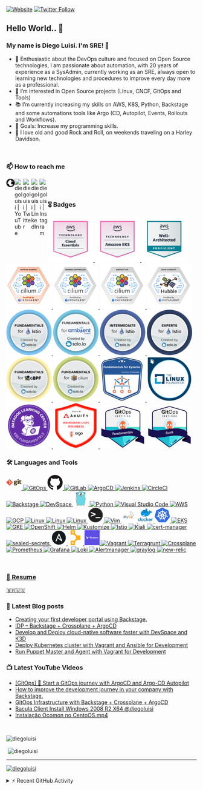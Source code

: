 [![Website](https://img.shields.io/website?label=diegoluisi.eti.br&style=for-the-badge&url=http%3A%2F%2Fwww.diegoluisi.eti.br)](http://www.diegoluisi.eti.br)
[![Twitter Follow](https://img.shields.io/twitter/follow/devxp_tech?color=1DA1F2&logo=twitter&style=for-the-badge)](https://twitter.com/intent/follow?original_referer=https%3A%2F%2Fgithub.com%2Fdiegoluisi&screen_name=devxp_tech)

## Hello World.. 👋

### My name is Diego Luisi. I'm SRE! 🤖

- 🚀 Enthusiastic about the DevOps culture and focused on Open Source technologies, I am passionate about automation, with 20 years of experience as a SysAdmin, currently working as an SRE, always open to learning new technologies and procedures to improve every day more as a professional.
- 👀 I’m interested in Open Source projects (Linux, CNCF, GitOps and Tools)
- 📚 I’m currently increasing my skills on AWS, K8S, Python, Backstage and some automations tools like Argo (CD, Autopilot, Events, Rollouts and Workflows).
- 🌱 Goals: Increase my programming skills.
- 💞 I love old and good Rock and Roll, on weekends traveling on a Harley Davidson.

<br />

### 📫 How to reach me

[<img align="left" alt="diegoluisi.com" width="22px" src="https://raw.githubusercontent.com/iconic/open-iconic/master/svg/globe.svg" />][website]
[<img align="left" alt="diegoluisi | YouTube" width="22px" src="https://cdn.jsdelivr.net/npm/simple-icons@v3/icons/youtube.svg" />][youtube]
[<img align="left" alt="diegoluisi | Twitter" width="22px" src="https://cdn.jsdelivr.net/npm/simple-icons@v3/icons/twitter.svg" />][twitter]
[<img align="left" alt="diegoluisi | LinkedIn" width="22px" src="https://cdn.jsdelivr.net/npm/simple-icons@v3/icons/linkedin.svg" />][linkedin]
[<img align="left" alt="diegoluisi | Instagram" width="22px" src="https://cdn.jsdelivr.net/npm/simple-icons@v3/icons/instagram.svg" />][instagram]

<br />
<br />

### 🎖️ Badges

<p align="left">
<a href="https://www.credly.com/badges/4ad7496c-38ee-43e8-9539-015eae4c8e87/public_url" target="_blank" rel="noreferrer"> <img src=".images/aws-knowledge-cloud-essentials.png" alt="Cloud Essentials"width="120"height="120"/> <a>
<a href="https://www.credly.com/badges/2c9c4338-7478-44bc-b447-693d55002232/public_url" target="_blank" rel="noreferrer"> <img src=".images/aws-knowledge-amazon-eks.png" alt="Amazon EKS" width="120" height="120"/> <a>
<a href="https://www.credly.com/badges/6e3b0d7d-a46b-4a45-885f-ce7077935c2b/public_url" target="_blank" rel="noreferrer"> <img src=".images/well-architected-proficient.png" alt="Amazon Well Architected" width="120" height="120"/> <a>
<a href="https://www.credly.com/badges/f0e88a16-1e53-46d8-b885-586757b01896/public_url" target="_blank" rel="noreferrer"> <img src=".images/cilium-getting-started.png" alt="Cilium Getting Started" width="120" height="120"/> </a>
<a href="https://www.credly.com/badges/f29769eb-7070-40a3-886e-698f476b2412/public_url" target="_blank" rel="noreferrer"> <img src=".images/cilium-ingress-controller.png" alt="Cilium Ingress Controller" width="120" height="120"/> </a>
<a href="https://www.credly.com/badges/b15309de-ecfb-48b2-94ba-f29063a4b62d/public_url" target="_blank" rel="noreferrer"> <img src=".images/cilium-gateway-api.png" alt="Cilium Gateway Api" width="120" height="120"/> </a>
<a href="https://www.credly.com/badges/ae01efe7-49ef-4fcd-9ee8-975b82ec4d83/public_url" target="_blank" rel="noreferrer"> <img src=".images/hubble-flow-visibility.png" alt="Hubble Flow Visibility" width="120" height="120"/> </a>
<a href="https://www.credly.com/badges/ffd78bdb-5501-4ae1-972a-ae7971559c11/public_url" target="_blank" rel="noreferrer"> <img src=".images/fundamentals-for-istio-by-solo-io.png" alt="Istio Fundamentals" width="120" height="120"/> </a>
<a href="https://www.credly.com/badges/ddc221e1-2537-47d1-8531-ac8640de3582/public_url" target="_blank" rel="noreferrer"> <img src=".images/fundamentals-for-istio-ambient-mesh-by-solo-io.png" alt="Fundamentals for Istio Ambient Mesh" width="120" height="120"/> </a>
<a href="https://www.credly.com/badges/ffd78bdb-5501-4ae1-972a-ae7971559c11/public_url" target="_blank" rel="noreferrer"> <img src=".images/intermediate-for-istio-by-solo-io.png" alt="Intermediate for Istio" width="120" height="120"/> </a>
<a href="https://www.credly.com/badges/cd8ee582-92dc-4475-8d5e-f214718082e8/public_url" target="_blank" rel="noreferrer"> <img src=".images/expert-for-istio-by-solo-io.png" alt="Expert for Istio" width="120" height="120"/> </a>
<a href="https://www.credly.com/badges/b3c4a257-4d9f-4bc6-9961-374b12e1c78d/public_url" target="_blank" rel="noreferrer"> <img src=".images/fundamentals-for-ebpf-by-solo-io.png" alt="Fundamentals for eBPF" width="120" height="120"/> </a>
<a href="https://www.credly.com/badges/f0e88a16-1e53-46d8-b885-586757b01896/public_url" target="_blank" rel="noreferrer"> <img src=".images/fundamentals-for-cilium-by-solo-io.png" alt="Fundamentals for Cilium" width="120" height="120"/> </a>
<a href="https://www.credly.com/badges/e3b200e1-f329-4893-85cd-a516e0f50e22/public_url" target="_blank" rel="noreferrer"> <img src=".images/fundamentals-for-kyverno.png" alt="Fundamentals For Kyverno.png" width="120" height="120"/> <a>
<a href="https://www.credly.com/badges/71b57ca2-c870-4f9f-80a9-bba2f971899f/public_url" target="_blank" rel="noreferrer"> <img src=".images/lfs169-introduction-to-gitops.png" alt="LFS169: Introduction to GitOps" width="120" height="120"/> </a>  
<a href="https://www.credly.com/badges/de419523-caf5-47e1-b1ca-24d913ab8037/public_url" target="_blank" rel="noreferrer"> <img src=".images/kubernetes-fundamentals.png" alt="Datadog Kubernetes Fundamentals"width="120"height="120"/> <a>
<a href="https://api.accredible.com/v1/frontend/credential_website_embed_image/badge/90578971" target="_blank" rel="noreferrer"> <img src=".images/akuity-gitops-argocd.png" alt="Introduction to Continuous Delivery and GitOps using Argo CD" width="120" height="120"/> </a>
<img alt="GitOps Fundamentals" width="120px" src=".images/codefresh-gitops-fundamentals.png" />
<img alt="GitOps at Scale" width="120px" src=".images/codefresh-gitops-scale.png" />
</p>


### 🛠️ Languages and Tools

<p align="left">
  <a href="https://git-scm.com" target="_blank" rel="noreferrer">
    <img src="https://raw.githubusercontent.com/github/explore/80688e429a7d4ef2fca1e82350fe8e3517d3494d/topics/git/git.png" alt="Git" width="40" height="40"/> </a>
  <a href="https://codefresh.io/learn/gitops/" target="_blank" rel="noreferrer">
    <img src="https://images.squarespace-cdn.com/content/v1/5e10bdc20efb8f0d169f85f9/1610895119256-VB0B89JBCM0A63YUC1CM/what-is-gitops-xenonstack.png?format=300w" alt="GitOps" width="40" height="40"/> </a>
  <a href="https://github.com/" target="_blank" rel="noreferrer">
    <img src="https://raw.githubusercontent.com/github/explore/78df643247d429f6cc873026c0622819ad797942/topics/github/github.png" alt="GitHub" width="40" height="40"/> </a>
  <a href="https://gitlab.com/" target="_blank" rel="noreferrer">
    <img src="https://cdn2.iconfinder.com/data/icons/social-network-round-gloss-shine/512/gitlab.png" alt="GitLab" width="40" height="40"/> </a>
  <a href="https://argo-cd.readthedocs.io/en/stable/" target="_blank" rel="noreferrer">
    <img src="https://landscape.cncf.io/logos/argo.svg" alt="ArgoCD" width="40" height="40"/> </a>
  <a href="https://www.jenkins.io" target="_blank" rel="noreferrer">
    <img src="https://upload.wikimedia.org/wikipedia/commons/thumb/e/e9/Jenkins_logo.svg/1200px-Jenkins_logo.svg.png" alt="Jenkins" width="40" height="40"/> </a>
  <a href="https://circleci.com/" target="_blank" rel="noreferrer">
    <img src="https://mpng.subpng.com/20180907/pyg/kisspng-computer-icons-gitlab-scalable-vector-graphics-ci-circleci-logo-svg-vector-amp-png-transparent-v-5b92b5229299d3.9570815315363412826005.jpg" alt="CircleCI" width="40" height="40"/> </a>
  <a href="https://backstage.io" target="_blank" rel="noreferrer">
    <img src="https://backstage.io/logo_assets/svg/Icon_Teal.svg" alt="Backstage" width="40" height="40"/> </a>
  <a href="https://devspace.sh/" target="_blank" rel="noreferrer">
    <img src="https://v1.docusaurus.io/img/users/devspace.svg" alt="DevSpace" width="40" height="40"/> </a>
  <a href="https://golang.org" target="_blank" rel="noreferrer">
    <img src="https://raw.githubusercontent.com/devicons/devicon/master/icons/go/go-original.svg" alt="go" width="40" height="40"/> </a>
  <a href="https://www.python.org" target="_blank" rel="noreferrer">
    <img src="https://www.kindpng.com/picc/m/159-1595848_python-logo-png-transparent-background-python-logo-png.png" alt="Python" width="40" height="40"/> </a>
  <a href="https://code.visualstudio.com" target="_blank" rel="noreferrer">
    <img src="https://toppng.com/uploads/preview/vscode-visual-studio-code-11562929010rwlaaoeohl.png"" alt="Visual Studio Code" width="40" height="40"/> </a>
  <a href="https://aws.amazon.com/" target="_blank" rel="noreferrer">
    <img src="https://www.svgrepo.com/show/331300/aws.svg"" alt="AWS" width="40" height="40"/> </a>
  <a href="https://cloud.google.com" target="_blank" rel="noreferrer">
    <img src="https://d3njjcbhbojbot.cloudfront.net/api/utilities/v1/imageproxy/https://coursera-course-photos.s3.amazonaws.com/77/5daa76f3e74f3c8e5775b05776cffc/newlogo_GCFUN.png?auto=format%2Ccompress&dpr=1"" alt="GCP" width="40" height="40"/> </a>
  <a href="https://www.vmware.com/" target="_blank" rel="noreferrer">
    <img src="https://icon-library.com/images/vmware-icon/vmware-icon-22.jpg" alt="Linux" width="40" height="40"/> </a>
  <a href="https://www.linux.org" target="_blank" rel="noreferrer">
    <img src="https://toppng.com/uploads/preview/tux-linux-logo-start-button-icon-linux-11562927335gdm2cpaczy.png"" alt="Linux" width="40" height="40"/> </a>
  <a href="https://www.redhat.com" target="_blank" rel="noreferrer">
    <img src="https://seeklogo.com/images/R/redhat-logo-259A623E59-seeklogo.com.png"" alt="Linux" width="40" height="40"/> </a>
  <a href="https://www.gnu.org/software/bash/" target="_blank" rel="noreferrer">
    <img src="https://raw.githubusercontent.com/github/explore/80688e429a7d4ef2fca1e82350fe8e3517d3494d/topics/terminal/terminal.png"" alt="Bash" width="40" height="40"/> </a>
  <a href="https://www.vim.org" target="_blank" rel="noreferrer">
    <img src="https://img2.gratispng.com/20181211/wez/kisspng-vim-text-editor-unix-linux-5c0f76fc794c21.0370307015445173724968.jpg"" alt="Vim" width="40" height="40"/> </a>
  <a href="https://www.mysql.com" target="_blank" rel="noreferrer">
    <img src="https://raw.githubusercontent.com/github/explore/80688e429a7d4ef2fca1e82350fe8e3517d3494d/topics/mysql/mysql.png"" alt="MySQL" width="40" height="40"/> </a>
  <a href="https://www.docker.com" target="_blank" rel="noreferrer">
    <img src="https://raw.githubusercontent.com/github/explore/80688e429a7d4ef2fca1e82350fe8e3517d3494d/topics/docker/docker.png"" alt="Docker" width="40" height="40"/> </a>
  <a href="https://kubernetes.io" target="_blank" rel="noreferrer">
    <img src="https://raw.githubusercontent.com/github/explore/80688e429a7d4ef2fca1e82350fe8e3517d3494d/topics/kubernetes/kubernetes.png" alt="Kubernetes" width="40" height="40"/> </a>
  <a href="https://aws.amazon.com/eks/" target="_blank" rel="noreferrer">
    <img src="https://www.vectorlogo.zone/logos/amazon_eks/amazon_eks-icon.svg" alt="EKS" width="40" height="40"/> </a>
  <a href="https://cloud.google.com/kubernetes-engine/docs" target="_blank" rel="noreferrer">
    <img src="https://d3njjcbhbojbot.cloudfront.net/api/utilities/v1/imageproxy/https://coursera-course-photos.s3.amazonaws.com/8b/0b59e567f6458f9ee45244bda95782/Container-Engine.png?auto=format%2Ccompress&dpr=1" alt="GKE" width="40" height="40"/> </a>
  <a href="https://docs.openshift.com/" target="_blank" rel="noreferrer">
    <img src="https://upload.wikimedia.org/wikipedia/commons/thumb/3/3a/OpenShift-LogoType.svg/1200px-OpenShift-LogoType.svg.png" alt="OpenShift" width="40" height="40"/> </a>
  <a href="https://helm.sh/" target="_blank" rel="noreferrer">
    <img src="https://www.vectorlogo.zone/logos/helmsh/helmsh-icon.svg" alt="Helm" width="40" height="40"/> </a>
  <a href="https://kustomize.io/" target="_blank" rel="noreferrer">
    <img src="https://img.stackshare.io/service/12670/kustomize.png" alt="Kustomize" width="40" height="40"/> </a>
  <a href="https://istio.io" target="_blank" rel="noreferrer">
    <img src="https://www.vectorlogo.zone/logos/istioio/istioio-icon.svg" alt="Istio" width="40" height="40"/> </a>
  <a href="https://kiali.io" target="_blank" rel="noreferrer">
    <img src="https://avatars.githubusercontent.com/u/36001875?v=4&s=400" alt="Kiali" width="40" height="40"/> </a>
  <a href="https://cert-manager.io" target="_blank" rel="noreferrer">
    <img src="https://res.cloudinary.com/startup-grind/image/upload/c_fill,dpr_2.0,f_auto,g_center,h_1080,q_100,w_1080/v1/gcs/platform-data-cncf/events/cert-manager-logo.png" alt="cert-manager" width="40" height="40"/> </a>
  <a href="https://docs.bitnami.com/tutorials/sealed-secrets" target="_blank" rel="noreferrer">
    <img src="https://dyltqmyl993wv.cloudfront.net/assets/stacks/sealed-secrets/img/sealed-secrets-stack-220x234.png" alt="sealed-secrets" width="40" height="40"/> </a>
  <a href="https://www.ansible.com" target="_blank" rel="noreferrer">
    <img src="https://raw.githubusercontent.com/github/explore/80688e429a7d4ef2fca1e82350fe8e3517d3494d/topics/ansible/ansible.png" alt="Ansible" width="40" height="40"/> </a>
  <a href="https://puppet.com" target="_blank" rel="noreferrer">
    <img src="https://raw.githubusercontent.com/ralexrivero/xelar_theme_profile/main/icons/puppet.svg" alt="Puppet" width="40" height="40"/> </a>
  <a href="https://www.terraform.io" target="_blank" rel="noreferrer">
    <img src="https://raw.githubusercontent.com/github/explore/80688e429a7d4ef2fca1e82350fe8e3517d3494d/topics/terraform/terraform.png" alt="Terraform" width="40" height="40"/> </a>
  <a href="https://www.vagrantup.com/" target="_blank" rel="noreferrer">
    <img src="https://upload.wikimedia.org/wikipedia/commons/thumb/8/87/Vagrant.png/800px-Vagrant.png" alt="Vagrant" width="40" height="40"/> </a>
  <a href="https://terragrunt.gruntwork.io" target="_blank" rel="noreferrer">
    <img src="https://assets-global.website-files.com/5ceab5395d0f478e169de7c0/624c7fa12617224fc962dbc1_451c24614aece67849fd62d0432d77ecd00735c6.png" alt="Terragrunt" width="40" height="40"/> </a>
  <a href="https://crossplane.io" target="_blank" rel="noreferrer">
    <img src="https://cncf-branding.netlify.app/img/projects/crossplane/icon/color/crossplane-icon-color.png" alt="Crossplane" width="40" height="40"/> </a>
  <a href="https://prometheus.io/" target="_blank" rel="noreferrer">
    <img src="https://cncf-branding.netlify.app/img/projects/prometheus/icon/color/prometheus-icon-color.png" alt="Prometheus" width="40" height="40"/> </a>
  <a href="https://grafana.com/" target="_blank" rel="noreferrer">
    <img src="https://seeklogo.com/images/G/grafana-logo-15BA0AFA8A-seeklogo.com.png" alt="Grafana" width="40" height="40"/> </a>
  <a href="https://grafana.com/oss/loki/" target="_blank" rel="noreferrer">
    <img src="https://res.cloudinary.com/canonical/image/fetch/f_auto,q_auto,fl_sanitize,c_fill,w_200,h_200/https://api.charmhub.io/api/v1/media/download/charm_VpRGTlLZZh1ON756aodclPgvrXBZHrCN_icon_94116c13f30075da6fb24e8e76ddf8d81abb146842d90934fb4aa10dc48d7101.png" alt="Loki" width="40" height="40"/> </a>
  <a href="https://prometheus.io/docs/alerting/latest/alertmanager/" target="_blank" rel="noreferrer">
    <img src="https://devopy.io/wp-content/uploads/2019/02/bell_260.svg" alt="Alertmanager" width="40" height="40"/> </a>
  <a href="https://www.graylog.org/" target="_blank" rel="noreferrer">
    <img src="https://www.vectorlogo.zone/logos/graylog/graylog-icon.svg" alt="graylog" width="40" height="40"/> </a>
  <a href="https://newrelic.com/" target="_blank" rel="noreferrer">
    <img src="https://cdn.worldvectorlogo.com/logos/new-relic.svg" alt="new-relic" width="40" height="40"/> </a>
  <a href="https://newrelic.com/" target="_blank" rel="noreferrer">
</p>

<br/>

### 📄 Resume

[🇧🇷](https://github.com/diegoluisi/diegoluisi/blob/master/curriculum/Diego_Luisi_BR.md)[🇺🇸](https://github.com/diegoluisi/diegoluisi/blob/master/curriculum/Diego_Luisi_EN.md)

### 📝 Latest Blog posts
<!-- BLOG-POST-LIST:START -->
- [Creating your first developer portal using Backstage.](https://www.diegoluisi.eti.br/2022/06/26/creating-your-first-developer-portal-using-backstage/)
- [IDP – Backstage + Crossplane + ArgoCD](https://www.diegoluisi.eti.br/2022/05/31/idp-backstage-crossplane-argocd/)
- [Develop and Deploy cloud-native software faster with DevSpace and K3D](https://www.diegoluisi.eti.br/2022/03/01/develop-and-deploy-cloud-native-software-faster-with-devspace-em-k3d/)
- [Deploy Kubernetes cluster  with Vagrant and Ansible for Development](https://www.diegoluisi.eti.br/2022/01/31/deploy-local-kubernetes-cluster-with-vagrant-and-anasible-for-development/)
- [Run Puppet Master and Agent with Vagrant for Development](https://www.diegoluisi.eti.br/2022/01/31/run-puppet-master-and-agent-with-vagrant-for-development/)
<!-- BLOG-POST-LIST:END -->

### 📺 Latest YouTube Videos
<!-- YOUTUBE:START -->
- [[GitOps] 🚀 Start a GitOps journey with ArgoCD and Argo-CD Autopilot](https://www.youtube.com/watch?v=nR-i0Hn6trw)
- [How to improve the development journey in your company with Backstage.](https://www.youtube.com/watch?v=qFP_CcLp0Ao)
- [GitOps Infrastructure with Backstage + Crossplane + ArgoCD](https://www.youtube.com/watch?v=Ii-lpLuzPxw)
- [Bacula Client Install Windows 2008 R2 X64 @diegoluisi](https://www.youtube.com/watch?v=XYr9QrrrEZ8)
- [Instalação Ocomon no CentoOS.mp4](https://www.youtube.com/watch?v=rXk6NDRi3hk)
<!-- YOUTUBE:END -->

<br />

<p><img align="left" src="https://github-readme-stats.vercel.app/api/top-langs?username=diegoluisi&show_icons=true&locale=en&layout=compact" alt="diegoluisi" /></p>

<br />

<p>&nbsp;<img align="center" src="https://github-readme-stats.vercel.app/api?username=diegoluisi&show_icons=true&locale=en" alt="diegoluisi" /></p>
<hr />

<p align="left"> <a href="https://github.com/ryo-ma/github-profile-trophy"><img src="https://github-profile-trophy.vercel.app/?username=diegoluisi" alt="diegoluisi" /></a> </p>

<details>
  <summary>⚡ Recent GitHub Activity</summary>
  
<!--START_SECTION:activity-->
1. 🎉 Merged PR [#13](https://github.com/diegoluisi/hello-gitops/pull/13) in [diegoluisi/hello-gitops](https://github.com/diegoluisi/hello-gitops)
<!--END_SECTION:activity-->

</details>

[website]: https://www.diegoluisi.eti.br
[twitter]: https://twitter.com/diegoluisi
[youtube]: https://youtube.com/diegoluisi
[instagram]: https://instagram.com/diegoluisi
[linkedin]: https://linkedin.com/in/diegoluisi
